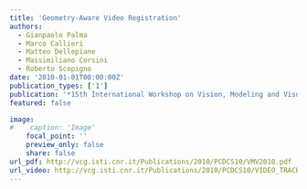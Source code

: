 ```yaml
---
title: 'Geometry-Aware Video Registration'
authors:
  - Gianpaolo Palma
  - Marco Callieri
  - Matteo Dellepiane
  - Massimiliano Corsini
  - Roberto Scopigno
date: '2010-01-01T00:00:00Z'
publication_types: ['1']
publication: '*15th International Workshop on Vision, Modeling and Visualization*'
featured: false

image:
#    caption: 'Image'
    focal_point: ''
    preview_only: false
    share: false
url_pdf: http://vcg.isti.cnr.it/Publications/2010/PCDCS10/VMV2010.pdf
url_video: http://vcg.isti.cnr.it/Publications/2010/PCDCS10/VIDEO_TRACK.mov
---
```

